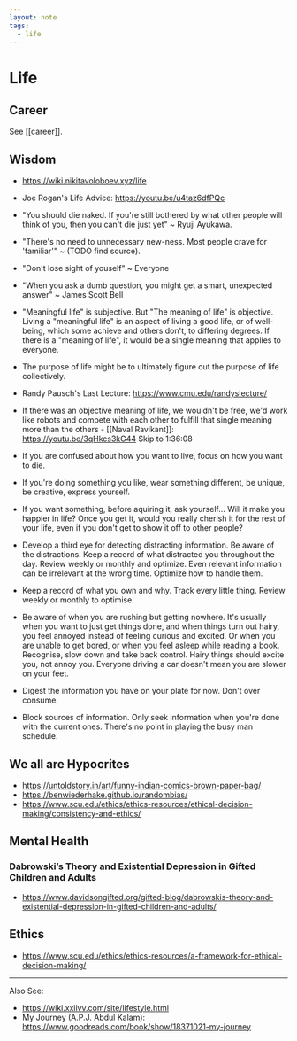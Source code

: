 ```yaml
---
layout: note
tags:
  - life
---
```


# Life

## Career

See [[career]].

## Wisdom

- https://wiki.nikitavoloboev.xyz/life

- Joe Rogan's Life Advice: https://youtu.be/u4taz6dfPQc

- "You should die naked. If you're still bothered by what other people will think of you, then you can't die just yet" ~ Ryuji Ayukawa.

- "There's no need to unnecessary new-ness. Most people crave for 'familiar'" ~ (TODO find source).

- "Don't lose sight of youself" ~ Everyone

- "When you ask a dumb question, you might get a smart, unexpected answer" ~ James Scott Bell

- "Meaningful life" is subjective. But "The meaning of life" is objective. Living a "meaningful life" is an aspect of living a good life, or of well-being, which some achieve and others don't, to differing degrees. If there is a "meaning of life", it would be a single meaning that applies to everyone.

- The purpose of life might be to ultimately figure out the purpose of life collectively.

- Randy Pausch's Last Lecture: https://www.cmu.edu/randyslecture/

- If there was an objective meaning of life, we wouldn't be free, we'd work like robots and compete with each other to fulfill that single meaning more than the others - [[Naval Ravikant]]: https://youtu.be/3qHkcs3kG44 Skip to 1:36:08

- If you are confused about how you want to live, focus on how you want to die.

- If you're doing something you like, wear something different, be unique, be creative, express yourself.

- If you want something, before aquiring it, ask yourself... Will it make you happier in life? Once you get it, would you really cherish it for the rest of your life, even if you don't get to show it off to other people?

- Develop a third eye for detecting distracting information. Be aware of the distractions. Keep a record of what distracted you throughout the day. Review weekly or monthly and optimize. Even relevant information can be irrelevant at the wrong time. Optimize how to handle them.

- Keep a record of what you own and why. Track every little thing. Review weekly or monthly to optimise.

- Be aware of when you are rushing but getting nowhere. It's usually when you want to just get things done, and when things turn out hairy, you feel annoyed instead of feeling curious and excited. Or when you are unable to get bored, or when you feel asleep while reading a book. Recognise, slow down and take back control. Hairy things should excite you, not annoy you. Everyone driving a car doesn't mean you are slower on your feet.

- Digest the information you have on your plate for now. Don't over consume.

- Block sources of information. Only seek information when you're done with the current ones. There's no point in playing the busy man schedule.

## We all are Hypocrites

- https://untoldstory.in/art/funny-indian-comics-brown-paper-bag/
- https://benwiederhake.github.io/randombias/
- https://www.scu.edu/ethics/ethics-resources/ethical-decision-making/consistency-and-ethics/

## Mental Health

### Dabrowski’s Theory and Existential Depression in Gifted Children and Adults

- https://www.davidsongifted.org/gifted-blog/dabrowskis-theory-and-existential-depression-in-gifted-children-and-adults/

## Ethics

- https://www.scu.edu/ethics/ethics-resources/a-framework-for-ethical-decision-making/

---

Also See:

- https://wiki.xxiivv.com/site/lifestyle.html
- My Journey (A.P.J. Abdul Kalam): https://www.goodreads.com/book/show/18371021-my-journey
